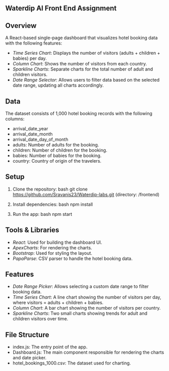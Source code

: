 
## Waterdip AI Front End Assignment

## Overview
A React-based single-page dashboard that visualizes hotel booking data with the following features:
- *Time Series Chart*: Displays the number of visitors (adults + children + babies) per day.
- *Column Chart*: Shows the number of visitors from each country.
- *Sparkline Charts*: Separate charts for the total number of adult and children visitors.
- *Date Range Selector*: Allows users to filter data based on the selected date range, updating all charts accordingly.

## Data
The dataset consists of 1,000 hotel booking records with the following columns:
- arrival_date_year
- arrival_date_month
- arrival_date_day_of_month
- adults: Number of adults for the booking.
- children: Number of children for the booking.
- babies: Number of babies for the booking.
- country: Country of origin of the travelers.

## Setup

1. Clone the repository:
   bash
   git clone https://github.com/Sravanis23/Waterdip-labs.git (directory: /frontend)
   

2. Install dependencies:
   bash
   npm install
   

3. Run the app:
   bash
   npm start
   

## Tools & Libraries
- *React*: Used for building the dashboard UI.
- *ApexCharts*: For rendering the charts.
- *Bootstrap*: Used for styling the layout.
- *PapaParse*: CSV parser to handle the hotel booking data.

## Features

- *Date Range Picker*: Allows selecting a custom date range to filter booking data.
- *Time Series Chart*: A line chart showing the number of visitors per day, where visitors = adults + children + babies.
- *Column Chart*: A bar chart showing the number of visitors per country.
- *Sparkline Charts*: Two small charts showing trends for adult and children visitors over time.
  
## File Structure

- index.js: The entry point of the app.
- Dashboard.js: The main component responsible for rendering the charts and date picker.
- hotel_bookings_1000.csv: The dataset used for charting.
